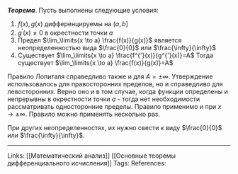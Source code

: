 ***Теорема***. Пусть выполнены следующие условия:
1. $f(x), g(x)$ дифференцируемы на $(a,b]$
2. $g^{'}(x) \neq 0$ в окрестности точки $a$
3. Предел $\lim_\limits{x \to a} \frac{f(x)}{g(x)}$ является неопределенностью вида $\frac{0}{0}$ или $\frac{\infty}{\infty}$
4. Существует $\lim_\limits{x \to a} \frac{f^{'}(x)}{g^{'}(x)}=A$
Тогда существует $\lim_\limits{x \to a} \frac{f(x)}{g(x)}=A$

Правило Лопиталя справедливо также и для $A=\pm \infty$. Утверждение использовалось для правосторонних пределов, но и справедливо для левосторонних. Верно оно и в том случае, когда функции определены и непрерывны в окрестности точки $a$ - тогда нет необходимости рассматривать односторонние пределы. 
Правило применимо и при $x \to \pm \infty$. 
Правило можно применять несколько раз. 

При других неопределенностях, их нужно свести к виду $\frac{0}{0}$ или $\frac{\infty}{\infty}$. 

___
Links: [[Математический анализ]] [[Основные теоремы дифференциального исчисления]] 
Tags:
References: